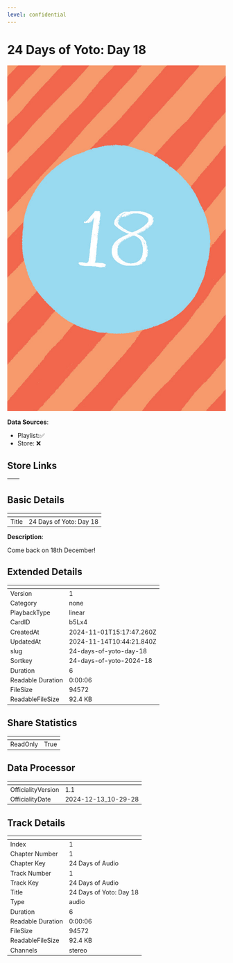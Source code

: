 ```yaml
---
level: confidential
---
```

# 24 Days of Yoto: Day 18

![card_[b5Lx4].png](../../img/cards/card_[b5Lx4].png)

**Data Sources**: 

- Playlist:✅
- Store: ❌


## Store Links

| <!-- --> | <!-- --> |
| - | - |


## Basic Details

| <!-- --> | <!-- --> |
| - | - |
| Title | 24 Days of Yoto: Day 18 |

**Description**:

Come back on 18th December!


## Extended Details

| <!-- --> | <!-- --> |
| - | - |
| Version | 1 |
| Category | none |
| PlaybackType | linear |
| CardID | b5Lx4 |
| CreatedAt | 2024-11-01T15:17:47.260Z |
| UpdatedAt | 2024-11-14T10:44:21.840Z |
| slug | 24-days-of-yoto-day-18 |
| Sortkey | 24-days-of-yoto-2024-18 |
| Duration | 6 |
| Readable Duration | 0:00:06 |
| FileSize | 94572 |
| ReadableFileSize | 92.4 KB |


## Share Statistics

| <!-- --> | <!-- --> |
| - | - |
| ReadOnly | True |


## Data Processor

| <!-- --> | <!-- --> |
| - | - |
| OfficialityVersion | 1.1
| OfficialityDate | 2024-12-13_10-29-28


## Track Details

| <!-- --> | <!-- --> |
| - | - |
| Index | 1 |
| Chapter Number | 1 |
| Chapter Key | 24 Days of Audio |
| Track Number | 1 |
| Track Key | 24 Days of Audio |
| Title | 24 Days of Yoto: Day 18 |
| Type | audio |
| Duration | 6 |
| Readable Duration | 0:00:06 |
| FileSize | 94572 |
| ReadableFileSize | 92.4 KB |
| Channels | stereo |

